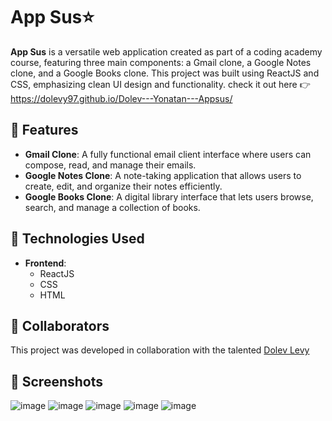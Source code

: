 # App Sus⭐

**App Sus** is a versatile web application created as part of a coding academy course, featuring three main components: a Gmail clone, a Google Notes clone, and a Google Books clone. This project was built using ReactJS and CSS, emphasizing clean UI design and functionality.
check it out here 👉 https://dolevy97.github.io/Dolev---Yonatan---Appsus/

## 🎨 Features

- **Gmail Clone**: A fully functional email client interface where users can compose, read, and manage their emails.
- **Google Notes Clone**: A note-taking application that allows users to create, edit, and organize their notes efficiently.
- **Google Books Clone**: A digital library interface that lets users browse, search, and manage a collection of books.

## 🚀 Technologies Used

- **Frontend**: 
  - ReactJS
  - CSS
  - HTML

## 👥 Collaborators

This project was developed in collaboration with the talented <a href='https://github.com/Dolevy97' target="_blank">Dolev Levy</a>

## 📸 Screenshots

![image](https://github.com/user-attachments/assets/8e5978e4-76a4-4b2e-8abc-6c0c69bdfb64)
![image](https://github.com/user-attachments/assets/d287889e-419c-4373-a2bd-77954a78cc16)
![image](https://github.com/user-attachments/assets/9b83c8e9-16d1-4cca-9c3b-7da03a5f807b)
![image](https://github.com/user-attachments/assets/f45cf857-784f-4ea6-b462-883e6b46e246)
![image](https://github.com/user-attachments/assets/5f86d289-a437-4c42-b16e-5c84365a97a4)

